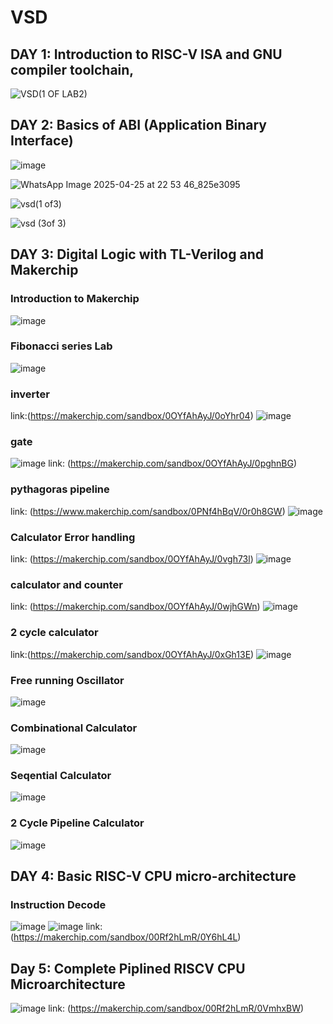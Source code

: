 # VSD
## DAY 1:  Introduction to RISC-V ISA and GNU compiler toolchain,


![VSD(1 OF LAB2)](https://github.com/user-attachments/assets/8fe9b386-05c7-4b69-bdbc-0185e5594082)




## DAY 2:  Basics of ABI (Application Binary Interface)

![image](https://github.com/user-attachments/assets/2f84f290-7fcb-4a54-9a4d-a132475fc287)

![WhatsApp Image 2025-04-25 at 22 53 46_825e3095](https://github.com/user-attachments/assets/f895bf0c-56e1-4625-ae1c-882abef6cc45)

![vsd(1 of3)](https://github.com/user-attachments/assets/f89c30c0-d52d-4838-b612-25f035cd5161)

![vsd (3of 3)](https://github.com/user-attachments/assets/d4fc510e-8bc1-4ae0-8018-7f163dad38b2)




## DAY 3:  Digital Logic with TL-Verilog and Makerchip

### Introduction to Makerchip
![image](https://github.com/user-attachments/assets/22ff3ff9-8cd1-46e6-8baf-a1f1a234777b)

### Fibonacci series Lab
![image](https://github.com/user-attachments/assets/f58e39a3-57b4-4667-b94f-6a75b6fd69a5)






### inverter
link:(https://makerchip.com/sandbox/0OYfAhAyJ/0oYhr04)
![image](https://github.com/user-attachments/assets/5bedda53-90db-427c-ba92-b53814907866)

### gate
![image](https://github.com/user-attachments/assets/37c92565-5bcd-41ff-899b-4fe25d798a3c)
link: (https://makerchip.com/sandbox/0OYfAhAyJ/0pghnBG)

### pythagoras pipeline 
link: (https://www.makerchip.com/sandbox/0PNf4hBqV/0r0h8GW)
![image](https://github.com/user-attachments/assets/69c26412-e217-4ff4-80a1-663f2d8be055)

### Calculator Error handling
link: (https://makerchip.com/sandbox/0OYfAhAyJ/0vgh73l)
![image](https://github.com/user-attachments/assets/9b9c63ec-4cdc-42b9-a962-6ba8a5b90bd1)

### calculator and counter
link: (https://makerchip.com/sandbox/0OYfAhAyJ/0wjhGWn)
![image](https://github.com/user-attachments/assets/da35cc60-d570-4ab1-b074-ed0e2a3f61b7)

### 2 cycle calculator
link:(https://makerchip.com/sandbox/0OYfAhAyJ/0xGh13E)
![image](https://github.com/user-attachments/assets/e5afaa7d-f61b-4f56-b932-0dffce0834bd)









### Free running Oscillator
![image](https://github.com/user-attachments/assets/1d0090cf-b1d8-4837-a3d2-74e75590643e)

### Combinational Calculator
![image](https://github.com/user-attachments/assets/c270591b-f197-43a3-b650-70416bd7decd)

### Seqential Calculator
![image](https://github.com/user-attachments/assets/d97798a1-763b-4059-8b27-09417e00312c)

### 2 Cycle Pipeline Calculator
![image](https://github.com/user-attachments/assets/f3e6ee22-a94c-4cb8-8353-6dc65c0f9d2e)


## DAY 4:  Basic RISC-V CPU micro-architecture
### Instruction Decode
![image](https://github.com/user-attachments/assets/58f91452-c745-492f-9b81-5a2e1a865af6)
![image](https://github.com/user-attachments/assets/9aac387b-6365-45c8-aea5-4c45b380d3e8)
link:(https://makerchip.com/sandbox/00Rf2hLmR/0Y6hL4L)


## Day 5: Complete Piplined RISCV CPU Microarchitecture
![image](https://github.com/user-attachments/assets/67dca69e-81b4-4a8d-8931-ff60ef55a15b)
link: (https://makerchip.com/sandbox/00Rf2hLmR/0VmhxBW)








